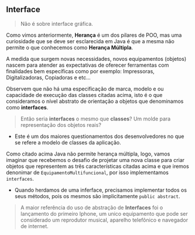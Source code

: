## Interface

> Não é sobre interface gráfica.

Como vimos anteriormente, **Herança** é um dos pilares de POO, mas uma curiosidade que se deve ser esclarecida em Java é que a mesma não permite o que conhecemos como **Herança Múltipla**.

A medida que surgem novas necessidades, novos equipamentos (objetos) nascem para atender as expectativas de oferecer ferramentas com finalidades bem específicas como por exemplo: Impressoras, Digitalizadoras, Copiadoras e etc...

Observem que não há uma especificação de marca, modelo e ou capacidade de execução das classes citadas acima, isto é o que consideramos o nível abstrato de orientação a objetos que denominamos como **interfaces**.

> Então seria **interfaces** o mesmo que **classes**? Um molde para representação dos objetos reais?

- Este é um dos maiores questionamentos dos desenvolvedores no que se refere a modelo de classes da aplicação.

Como citado acima Java não permite herança múltipla, logo, vamos imaginar que recebemos o desafio de projetar uma nova classe para criar objetos que representem as três características citadas acima e que iremos denonimar de `EquipamentoMultifuncional`, por isso implementamos `interfaces`.

- Quando herdamos de uma inferface, precisamos implementar todos os seus métodos, pois os mesmos são implicitamente `public abstract`.

> A maior referência do uso de abstração de **Interfaces** foi o lançamento do primeiro Iphone, um unico equipamento que pode ser considerado um reprodutor musical, aparelho telefônico e navegador de internet.